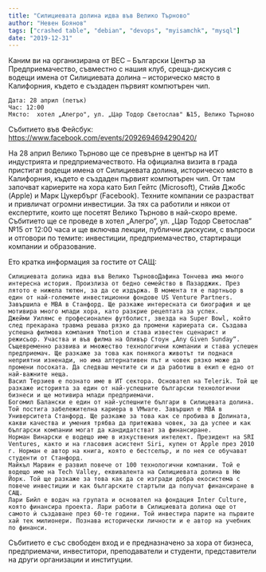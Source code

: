 ```yaml
---
title: "Силициевата долина идва във Велико Търново"
author: "Невен Боянов"
tags: ["crashed table", "debian", "devops", "myisamchk", "mysql"]
date: "2019-12-31"
---
```


Каним ви на организирана от BEC – Български Център за Предприемачество, съвместно с нашия клуб, среща-дискусия с водещи имена от Силициевата долина – историческо място в Калифорния, където е създаден първият компютърен чип.

    Дата: 28 април (петък)
    Час: 12:00
    Място:  хотел „Алегро", ул. „Цар Тодор Светослав" №15, Велико Търново

Събитието във Фейсбук: https://www.facebook.com/events/2092694694290420/

На 28 април Велико Търново ще се превърне в център на ИТ индустрията и предприемачеството. На официална визита в града пристигат водещи имена от Силициевата долина, историческо място в Калифорния, където е създаден първият компютърен чип. От там започват кариерите на хора като Бил Гейтс (Microsoft), Стийв Джобс (Apple) и Марк Цукербърг (Facebook). Техните компании се разрастват и привличат огромни инвестиции. За тях са работили и някои от експертите, които ще посетят Велико Търново в най-скоро време. Събитието ще се проведе в хотел „Алегро”, ул. „Цар Тодор Светослав” №15 от 12:00 часа и ще включва лекции, публични дискусии, с въпроси и отговори по темите: инвестиции, предприемачество, стартиращи компании и образование.

Ето кратка информация за гостите от САЩ:

    Силициевата долина идва във Велико ТърновоДафина Тончева има много интересна история. Произлиза от бедно семейство в Пазарджик. През лятото е нижела тютюн, за да се издържа. В момента тя е партньор в един от най-големите инвестиционни фондове US Venture Partners. Завършила е MBA в Станфорд. Ще разкаже интересната си биография и ще мотивира много млади хора, като разкрие рецептата за успех.
    Джейми Уилямс е професионален футболист, звезда на Super Bowl, който след прекарана травма решава рязко да промени кариерата си. Създава успешна филмова компания Ymotion и става известен сценарист и режисьор. Участва и във филма на Оливър Стоун „Any Given Sunday“. Същевременно развива и множество технологични компании и става успешен предприемач. Ще разкаже за това как понякога животът ти поднася неприятни изненади, но има алтернативен път и човек рязко може да промени посоката. Да следваш мечтите си и да работиш в екип е едно от най-важните неща.
    Васил Терзиев е познато име в ИТ сектора. Основател на Telerik. Той ще разкаже историята за един от най-успешните български технологични бизнеси и ще мотивира млади предприемачи.
    Богомил Балански е един от най-успешните българи в Силицевата долина. Той постига забележителна кариера в VMware. Завършил е MBA в Университета Станфорд. Ще разкаже за това как се пробива в Долината, какви качества и умения трябва да притежава човек, за да успее и как български компании могат да кандидатстват за финансиране.
    Норман Винарски e водещо име в изкуствения интелект. Президент на SRI Ventures, както и на гласовия асистент Siri, купен от Apple през 2010 г. Норман е автор на книга, която е бестселър, и по нея се обучават студенти от Станфорд.
    Майкъл Марвин е развил повече от 100 технологични компании. Той е водещо име на Tech Valley, еквивалента на Силициевата долина в Ню Йорк. Той ще разкаже за това как да се изгради добра екосистема с повече инвестиции и как българските стартъпи да получат финансиране в САЩ.
    Лари Бийл е водач на групата и основател на фондация Inter Culture, която финансира проекта. Лари работи в Силициевата долина още от самото ѝ създаване през 60-те години. Той инвестира парите на първите хай тек милионери. Познава исторически личности и е автор на учебник по финанси.

Събитието е със свободен вход и е предназначено за хора от бизнеса, предприемачи, инвеститори, преподаватели и студенти, представители на други организации и институции.